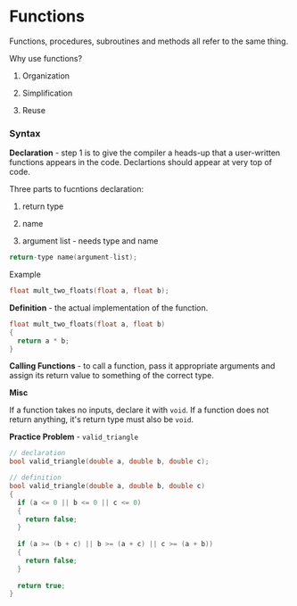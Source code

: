 # Functions

Functions, procedures, subroutines and methods all refer to the same thing.

Why use functions?

1.  Organization

2.  Simplification

3.  Reuse

### Syntax

**Declaration** - step 1 is to give the compiler a heads-up that a user-written functions appears in the code. Declartions should appear at very top of code.

Three parts to fucntions declaration:

1.  return type

2.  name

3.  argument list - needs type and name

```C
return-type name(argument-list);
```

Example

```C
float mult_two_floats(float a, float b);
```

**Definition** - the actual implementation of the function.

```C
float mult_two_floats(float a, float b)
{
  return a * b;
}
```

**Calling Functions** - to call a function, pass it appropriate arguments and assign its return value to something of the correct type.

**Misc**

If a function takes no inputs, declare it with `void`. If a function does not return anything, it's return type must also be `void`.

**Practice Problem** - `valid_triangle`

```C
// declaration
bool valid_triangle(double a, double b, double c);

// definition
bool valid_triangle(double a, double b, double c)
{
  if (a <= 0 || b <= 0 || c <= 0)
  {
    return false;
  }
  
  if (a >= (b + c) || b >= (a + c) || c >= (a + b))
  {
    return false;
  }
  
  return true;
}
```
